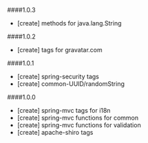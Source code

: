 ####1.0.3
* [create] methods for java.lang.String

####1.0.2
* [create] tags for gravatar.com

####1.0.1
* [create] spring-security tags
* [create] common-UUID/randomString

####1.0.0
* [create] spring-mvc tags for i18n
* [create] spring-mvc functions for common
* [create] spring-mvc functions for validation
* [create] apache-shiro tags 
